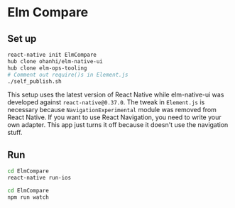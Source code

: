 # Elm Compare

## Set up

```sh
react-native init ElmCompare
hub clone ohanhi/elm-native-ui
hub clone elm-ops-tooling
# Comment out require()s in Element.js
./self_publish.sh
```

This setup uses the latest version of React Native while elm-native-ui was developed against `react-native@0.37.0`. The tweak in `Element.js` is necessary because `NavigationExperimental` module was removed from React Native. If you want to use React Navigation, you need to write your own adapter. This app just turns it off because it doesn't use the navigation stuff.

## Run

```sh
cd ElmCompare
react-native run-ios
```

```sh
cd ElmCompare
npm run watch
```
